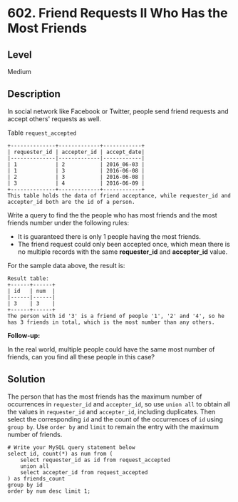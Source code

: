 # 602. Friend Requests II Who Has the Most Friends
## Level
Medium

## Description
In social network like Facebook or Twitter, people send friend requests and accept others' requests as well.

Table `request_accepted`
```
+--------------+-------------+------------+
| requester_id | accepter_id | accept_date|
|--------------|-------------|------------|
| 1            | 2           | 2016_06-03 |
| 1            | 3           | 2016-06-08 |
| 2            | 3           | 2016-06-08 |
| 3            | 4           | 2016-06-09 |
+--------------+-------------+------------+
This table holds the data of friend acceptance, while requester_id and accepter_id both are the id of a person.
```

Write a query to find the the people who has most friends and the most friends number under the following rules:

* It is guaranteed there is only 1 people having the most friends.
* The friend request could only been accepted once, which mean there is no multiple records with the same **requester_id** and **accepter_id** value.

For the sample data above, the result is:
```
Result table:
+------+------+
| id   | num  |
|------|------|
| 3    | 3    |
+------+------+
The person with id '3' is a friend of people '1', '2' and '4', so he has 3 friends in total, which is the most number than any others.
```

**Follow-up:**

In the real world, multiple people could have the same most number of friends, can you find all these people in this case?

## Solution
The person that has the most friends has the maximum number of occurrences in `requester_id` and `accepter_id`, so use `union all` to obtain all the values in `requester_id` and `accepter_id`, including duplicates. Then select the corresponding `id` and the count of the occurrences of `id` using `group by`. Use `order by` and `limit` to remain the entry with the maximum number of friends.


```
# Write your MySQL query statement below
select id, count(*) as num from (
    select requester_id as id from request_accepted
    union all
    select accepter_id from request_accepted
) as friends_count
group by id
order by num desc limit 1;
```
